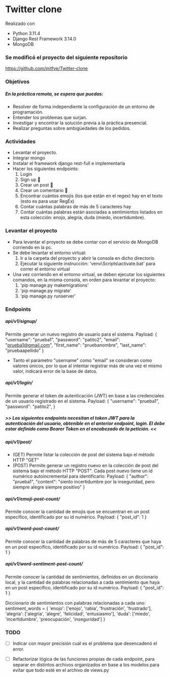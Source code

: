 # Twitter clone

Realizado con 
- Python 3.11.4
- Django Rest Framework 3.14.0
- MongoDB

### Se modificó el proyecto del siguiente repositorio
https://github.com/initfve/Twitter-clone

### Objetivos
##### En la práctica remota, se espera que puedas:
- Resolver de forma independiente la configuración de un entorno de programación.
- Entender los problemas que surjan.
- Investigar y encontrar la solución previa a la práctica presencial.
- Realizar preguntas sobre ambigüedades de los pedidos.

### Actividades
- Levantar el proyecto.
- Integrar mongo
- Instalar el framework django rest-full e implementarla
- Hacer los siguientes endpoints:
    1. Login
    2. Sign up 🙉
    3. Crear un post 🙊
    4. Crear un comentario 🙈
    5. Encontrar cuántos emojis (los que están en el regex) hay en el texto (esto es para usar RegEx)
    6. Contar cuántas palabras de más de 5 caracteres hay
    7. Contar cuántas palabras están asociadas a sentimientos listados en esta colección: enojo, alegría, duda (miedo, incertidumbre).

### Levantar el proyecto
- Para levantar el proyecto se debe contar con el servicio de MongoDB corriendo en la pc.
- Se debe levantar el entorno virtual:
    1. Ir a la carpeta del proyecto y abrir la consola en dicho directorio
    2. Ejecutar la siguiente instrucción: 'venv\Scripts\activate.bat' para correr el entorno virtual
- Una vez corriendo en el entorno virtual, se deben ejecutar los siguientes comandos, en la misma consola, en orden para levantar el proyecto:
    1. 'pip manage.py makemigrations'
    2. 'pip manage.py migrate'
    3. 'pip manage.py runserver'

### Endpoints

##### api/v1/signup/
Permite generar un nuevo registro de usuario para el sistema.
Payload:
{
    "username": "prueba1",
    "password": "patito2",
    "email": "prueba1@gmail.com",
    "first_name": "pruebanombre",
    "last_name": "pruebaapellido"
}
- Tanto el parámetro "username" como "email" se consideran como valores únicos, por lo que al intentar registrar más de una vez el mismo valor, indicará error de la base de datos.


##### api/v1/login/
Permite generar el token de autenticación (JWT) en base a las credenciales de un usuario registrado en el sistema.
Payload:
{
    "username": "prueba1",
    "password": "patito2",
}

##### >> Los siguientes endpoints necesitan el token JWT para la autenticación del usuario, obtenible en el anterior endpoint, login. El debe estar definido como Bearer Token en el encabezado de la petición. <<

##### api/v1/post/
- (GET) Permite listar la colección de post del sistema bajo el método HTTP "GET"
- (POST) Permite generar un registro nuevo en la colección de post del sistema bajo el método HTTP "POST". Cada post nuevo tiene un id numérico autoincremental para identificarlo:
Payload:
{
    "author": "prueba1",
    "content": "siento incertidumbre por la inseguridad, pero siempre alegre siempre positivo"
}

##### api/v1/emoji-post-count/
Permite conocer la cantidad de emojis que se encuentran en un post específico, identificado por su id numérico.
Payload:
{
    "post_id": 1
}

##### api/v1/word-post-count/
Permite conocer la cantidad de palabras de más de 5 caracteres que haya en un post específico, identificado por su id numérico.
Payload:
{
    "post_id": 1
}

##### api/v1/word-sentiment-post-count/
Permite conocer la cantidad de sentimientos, definidos en un diccionario local, y la cantidad de palabras relacionadas a cada sentimiento que haya en un post específico, identificado por su id numérico.
Payload:
{
    "post_id": 1
}

Diccionario de sentimientos con palabras relacionadas a cada uno:
sentiment_words = {
    'enojo': ['enojo', 'rabia', 'frustración', 'frustrado'],
    'alegría': ['alegría', 'alegre', 'felicidad', 'entusiasmo'],
    'duda': ['miedo', 'incertidumbre', 'preocupación', 'inseguridad']
}
 
### TODO
- [ ] Indicar con mayor precisión cuál es el problema que desencadenó el error.
- [ ] Refactorizar lógica de las funciones propias de cada endpoint, para separar en distintos archivos organizados en base a los modelos para evitar que todo esté en el archivo de views.py




